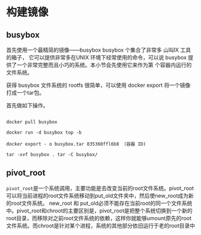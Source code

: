 # 构建镜像

## busybox
首先使用一个最精简的镜像——busybox busybox 个集合了非常多 山叫IX 工具的箱子，
它可以提供非常多在UNIX 环境下经常使用的命令，可以说 busybox 提供了一个非常完整而且小巧的系统。本小节会先使用它来作为第 个容器内运行的文件系统。

获得 busybox 文件系统的 rootfs 很简单，可以使用 docker export 将一个镜像打成一个tar包。

首先做如下操作。

``` bssh

docker pull busybox 

docker run -d busybox top -b 

docker export - o busybox.tar 835360ffl6b8 （容器 ID)

tar -xvf busybox . tar -C busybox/
```

## pivot_root
`pivot_root`是一个系统调用，主要功能是去改变当前的root文件系统。pivot_root可以将当前进程的root文件系统移动到put_old文件夹中，然后使new_root成为新的root文件系统。
new_root 和 put_old必须不能存在当前root的同一个文件系统中。pivot_root和chroot的主要区别是，pivot_root是把整个系统切换到一个新的root目录，而移除对之前root文件系统的依赖，这样你就能够umount原先的root文件系统。而chroot是针对某个进程，系统的其他部分依旧运行于老的root目录中

``` go

```


